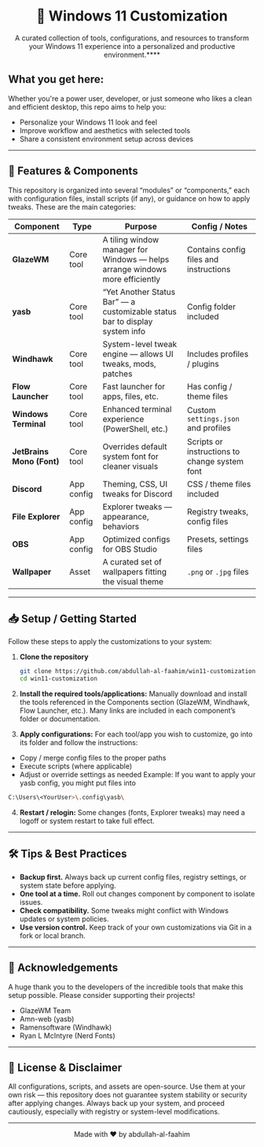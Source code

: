 <div align="center">
    
# 🎨 Windows 11 Customization
A curated collection of tools, configurations, and resources to transform your Windows 11 experience into a personalized and productive environment.****

</div>

## What you get here:
Whether you're a power user, developer, or just someone who likes a clean and efficient desktop, this repo aims to help you:
- Personalize your Windows 11 look and feel  
- Improve workflow and aesthetics with selected tools  
- Share a consistent environment setup across devices

---

## 🚀 Features & Components

This repository is organized into several “modules” or “components,” each with configuration files, install scripts (if any), or guidance on how to apply tweaks. These are the main categories:

| Component | Type | Purpose | Config / Notes |
|---|---|---|---|
| **GlazeWM** | Core tool | A tiling window manager for Windows — helps arrange windows more efficiently | Contains config files and instructions |
| **yasb** | Core tool | “Yet Another Status Bar” — a customizable status bar to display system info | Config folder included |
| **Windhawk** | Core tool | System-level tweak engine — allows UI tweaks, mods, patches | Includes profiles / plugins |
| **Flow Launcher** | Core tool | Fast launcher for apps, files, etc. | Has config / theme files |
| **Windows Terminal** | Core tool | Enhanced terminal experience (PowerShell, etc.) | Custom `settings.json` and profiles |
| **JetBrains Mono (Font)** | Core tool | Overrides default system font for cleaner visuals | Scripts or instructions to change system font |
| **Discord** | App config | Theming, CSS, UI tweaks for Discord | CSS / theme files included |
| **File Explorer** | App config | Explorer tweaks — appearance, behaviors | Registry tweaks, config files |
| **OBS** | App config | Optimized configs for OBS Studio | Presets, settings files |
| **Wallpaper** | Asset | A curated set of wallpapers fitting the visual theme | `.png` or `.jpg` files |

---

## 📥 Setup / Getting Started

Follow these steps to apply the customizations to your system:

1. **Clone the repository**  
   ```bash
   git clone https://github.com/abdullah-al-faahim/win11-customization.git
   cd win11-customization
   ```
2. **Install the required tools/applications:** Manually download and install the tools referenced in the Components section (GlazeWM, Windhawk, Flow Launcher, etc.). Many links are included in each component’s folder or documentation.

3. **Apply configurations:** For each tool/app you wish to customize, go into its folder and follow the instructions:
- Copy / merge config files to the proper paths
- Execute scripts (where applicable)
- Adjust or override settings as needed
Example:
If you want to apply your yasb config, you might put files into
```bash
C:\Users\<YourUser>\.config\yasb\
```
4. **Restart / relogin:** Some changes (fonts, Explorer tweaks) may need a logoff or system restart to take full effect.

---

## 🛠 Tips & Best Practices

- **Backup first.** Always back up current config files, registry settings, or system state before applying.
- **One tool at a time.** Roll out changes component by component to isolate issues.
- **Check compatibility.** Some tweaks might conflict with Windows updates or system policies.
- **Use version control.** Keep track of your own customizations via Git in a fork or local branch.

---

<div>

## 🙏 Acknowledgements
A huge thank you to the developers of the incredible tools that make this setup possible. Please consider supporting their projects!
- GlazeWM Team
- Amn-web (yasb)
- Ramensoftware (Windhawk)
- Ryan L McIntyre (Nerd Fonts)

</div>

---

## 📜 License & Disclaimer

All configurations, scripts, and assets are open-source. Use them at your own risk — this repository does not guarantee system stability or security after applying changes. Always back up your system, and proceed cautiously, especially with registry or system-level modifications.



---

<p align="center">
Made with ❤️ by abdullah-al-faahim
</p>
